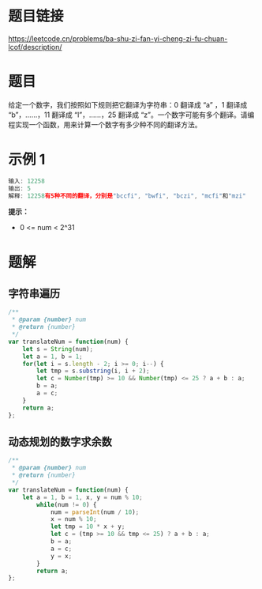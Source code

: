 
# 题目链接

https://leetcode.cn/problems/ba-shu-zi-fan-yi-cheng-zi-fu-chuan-lcof/description/

# 题目

给定一个数字，我们按照如下规则把它翻译为字符串：0 翻译成 “a” ，1 翻译成 “b”，……，11 翻译成 “l”，……，25 翻译成 “z”。一个数字可能有多个翻译。请编程实现一个函数，用来计算一个数字有多少种不同的翻译方法。

# 示例 1

```js
输入: 12258
输出: 5
解释: 12258有5种不同的翻译，分别是"bccfi", "bwfi", "bczi", "mcfi"和"mzi"
```

**提示：**
- 0 <= num < 2^31

# 题解

## 字符串遍历

```js
/**
 * @param {number} num
 * @return {number}
 */
var translateNum = function(num) {
    let s = String(num);
    let a = 1, b = 1;
    for(let i = s.length - 2; i >= 0; i--) {
        let tmp = s.substring(i, i + 2);
        let c = Number(tmp) >= 10 && Number(tmp) <= 25 ? a + b : a;
        b = a;
        a = c;
    }
    return a;
};
```

## 动态规划的数字求余数
```js
/**
 * @param {number} num
 * @return {number}
 */
var translateNum = function(num) {
    let a = 1, b = 1, x, y = num % 10;
        while(num != 0) {
            num = parseInt(num / 10);
            x = num % 10;
            let tmp = 10 * x + y;
            let c = (tmp >= 10 && tmp <= 25) ? a + b : a;
            b = a;
            a = c;
            y = x;
        }
        return a;
};
```